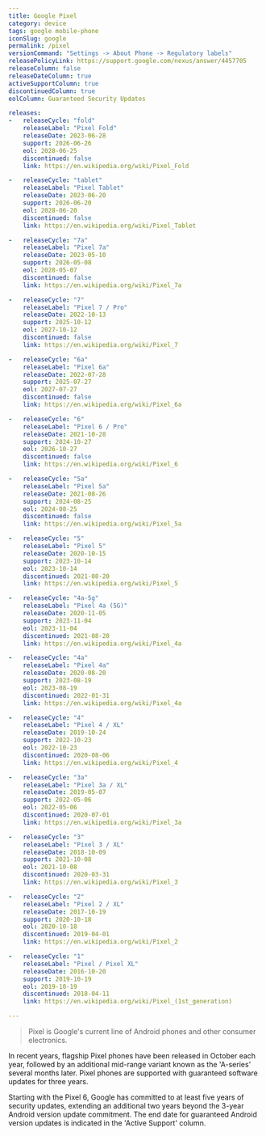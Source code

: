 ```yaml
---
title: Google Pixel
category: device
tags: google mobile-phone
iconSlug: google
permalink: /pixel
versionCommand: "Settings -> About Phone -> Regulatory labels"
releasePolicyLink: https://support.google.com/nexus/answer/4457705
releaseColumn: false
releaseDateColumn: true
activeSupportColumn: true
discontinuedColumn: true
eolColumn: Guaranteed Security Updates

releases:
-   releaseCycle: "fold"
    releaseLabel: "Pixel Fold"
    releaseDate: 2023-06-28
    support: 2026-06-26
    eol: 2028-06-25
    discontinued: false
    link: https://en.wikipedia.org/wiki/Pixel_Fold

-   releaseCycle: "tablet"
    releaseLabel: "Pixel Tablet"
    releaseDate: 2023-06-20
    support: 2026-06-20
    eol: 2028-06-20
    discontinued: false
    link: https://en.wikipedia.org/wiki/Pixel_Tablet

-   releaseCycle: "7a"
    releaseLabel: "Pixel 7a"
    releaseDate: 2023-05-10
    support: 2026-05-08
    eol: 2028-05-07
    discontinued: false
    link: https://en.wikipedia.org/wiki/Pixel_7a

-   releaseCycle: "7"
    releaseLabel: "Pixel 7 / Pro"
    releaseDate: 2022-10-13
    support: 2025-10-12
    eol: 2027-10-12
    discontinued: false
    link: https://en.wikipedia.org/wiki/Pixel_7

-   releaseCycle: "6a"
    releaseLabel: "Pixel 6a"
    releaseDate: 2022-07-28
    support: 2025-07-27
    eol: 2027-07-27
    discontinued: false
    link: https://en.wikipedia.org/wiki/Pixel_6a

-   releaseCycle: "6"
    releaseLabel: "Pixel 6 / Pro"
    releaseDate: 2021-10-28
    support: 2024-10-27
    eol: 2026-10-27
    discontinued: false
    link: https://en.wikipedia.org/wiki/Pixel_6

-   releaseCycle: "5a"
    releaseLabel: "Pixel 5a"
    releaseDate: 2021-08-26
    support: 2024-08-25
    eol: 2024-08-25
    discontinued: false
    link: https://en.wikipedia.org/wiki/Pixel_5a

-   releaseCycle: "5"
    releaseLabel: "Pixel 5"
    releaseDate: 2020-10-15
    support: 2023-10-14
    eol: 2023-10-14
    discontinued: 2021-08-20
    link: https://en.wikipedia.org/wiki/Pixel_5

-   releaseCycle: "4a-5g"
    releaseLabel: "Pixel 4a (5G)"
    releaseDate: 2020-11-05
    support: 2023-11-04
    eol: 2023-11-04
    discontinued: 2021-08-20
    link: https://en.wikipedia.org/wiki/Pixel_4a

-   releaseCycle: "4a"
    releaseLabel: "Pixel 4a"
    releaseDate: 2020-08-20
    support: 2023-08-19
    eol: 2023-08-19
    discontinued: 2022-01-31
    link: https://en.wikipedia.org/wiki/Pixel_4a

-   releaseCycle: "4"
    releaseLabel: "Pixel 4 / XL"
    releaseDate: 2019-10-24
    support: 2022-10-23
    eol: 2022-10-23
    discontinued: 2020-08-06
    link: https://en.wikipedia.org/wiki/Pixel_4

-   releaseCycle: "3a"
    releaseLabel: "Pixel 3a / XL"
    releaseDate: 2019-05-07
    support: 2022-05-06
    eol: 2022-05-06
    discontinued: 2020-07-01
    link: https://en.wikipedia.org/wiki/Pixel_3a

-   releaseCycle: "3"
    releaseLabel: "Pixel 3 / XL"
    releaseDate: 2018-10-09
    support: 2021-10-08
    eol: 2021-10-08
    discontinued: 2020-03-31
    link: https://en.wikipedia.org/wiki/Pixel_3

-   releaseCycle: "2"
    releaseLabel: "Pixel 2 / XL"
    releaseDate: 2017-10-19
    support: 2020-10-18
    eol: 2020-10-18
    discontinued: 2019-04-01
    link: https://en.wikipedia.org/wiki/Pixel_2

-   releaseCycle: "1"
    releaseLabel: "Pixel / Pixel XL"
    releaseDate: 2016-10-20
    support: 2019-10-19
    eol: 2019-10-19
    discontinued: 2018-04-11
    link: https://en.wikipedia.org/wiki/Pixel_(1st_generation)

---
```


> Pixel is Google's current line of Android phones and other consumer electronics.

In recent years, flagship Pixel phones have been released in October each year, followed by an
additional mid-range variant known as the 'A-series' several months later. Pixel phones are
supported with guaranteed software updates for three years.

Starting with the Pixel 6, Google has committed to at least five years of security updates,
extending an additional two years beyond the 3-year Android version update commitment. The end date
for guaranteed Android version updates is indicated in the 'Active Support' column.
